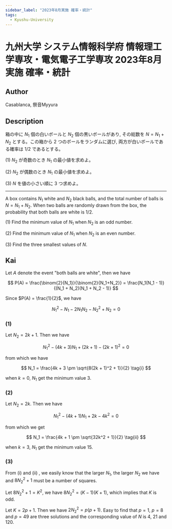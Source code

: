 ```yaml
---
sidebar_label: "2023年8月実施 確率・統計"
tags:
  - Kyushu-University
---
```

# 九州大学 システム情報科学府 情報理工学専攻・電気電子工学専攻 2023年8月実施 確率・統計

## **Author**
Casablanca, 祭音Myyura

## **Description**
箱の中に $N_1$ 個の白いボールと $N_2$ 個の黒いボールがあり, その総数を $N = N_1 + N_2$ とする。この箱から $2$ つのボールをランダムに選び, 両方が白いボールである確率は $1/2$ であるとする。

(1) $N_2$ が奇数のとき $N_1$ の最小値を求めよ。

(2) $N_2$ が偶数のとき $N_1$ の最小値を求めよ。

(3) $N$ を値の小さい順に $3$ つ求めよ。

-----------------------

A box contains $N_1$ white and $N_2$ black balls, and the total number of balls is $N = N_1 + N_2$.
When two balls are randomly drawn from the box, the probability that both balls are white is $1/2$.

(1) Find the minimum value of $N_1$ when $N_2$ is an odd number.

(2) Find the minimum value of $N_1$ when $N_2$ is an even number.

(3) Find the three smallest values of $N$.


## **Kai** 
Let $A$ denote the event "both balls are white", then we have

$$
P(A) = \frac{\binom{2}{N_1}}{\binom{2}{N_1+N_2}} = \frac{N_1(N_1 - 1)}{(N_1 + N_2)(N_1 + N_2 - 1)}
$$

Since $P(A) = \frac{1}{2}$, we have

$$
N_1^2 - N_1 - 2N_1N_2 - N_2^2 + N_2 = 0
$$

### (1)
Let $N_2 = 2k + 1$. Then we have

$$
N_1^2 - (4k + 3)N_1 + (2k + 1) - (2k + 1)^2 = 0
$$

from which we have

$$
N_1 = \frac{4k + 3 \pm \sqrt{8(2k + 1)^2 + 1}}{2} \tag{i}
$$

when $k = 0$, $N_1$ get the minimum value $3$.

### (2)
Let $N_2 = 2k$. Then we have

$$
N_1^2 - (4k + 1)N_1 + 2k - 4k^2 = 0
$$

from which we get 

$$
N_1 = \frac{4k + 1 \pm \sqrt{32k^2 + 1}}{2} \tag{ii}
$$

when $k = 3$, $N_1$ get the minimum value $15$.

### (3)
From (i) and (ii) , we easily know that the larger $N_1$, the larger $N_2$ we have and $8N_2^2 + 1$ must be a number of squares.

Let $8N_2^2 + 1 = K^2$, we have $8N_2^2 = (K - 1)(K + 1)$, which implies that $K$ is odd.

Let $K = 2p + 1$. Then we have $2N_2^2 = p(p+1)$.
Easy to find that $p = 1$, $p = 8$ and $p = 49$ are three solutions and the corresponding value of $N$ is $4$, $21$ and $120$. 
